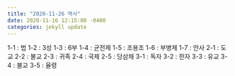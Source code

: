 ```yaml
---
title: "2020-11-26 역사"
date: 2020-11-16 12:15:00 -0400
categories: jekyll update
---
```

1-1 : 법
1-2 : 3성
1-3 : 6부
1-4 : 균전제
1-5 : 조용조
1-6 : 부병제
1-7 : 안사
2-1 : 도교
2-2 : 불교
2-3 : 귀족
2-4 : 국제
2-5 : 당삼채
3-1 : 독자
3-2 : 한자
3-3 : 유교
3-4 : 불교
3-5 : 율령
